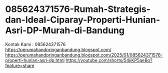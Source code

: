 # 085624371576-Rumah-Strategis-dan-Ideal-Ciparay-Properti-Hunian-Asri-DP-Murah-di-Bandung
Kontak Kami : 085624371576  https://perumahandpringanbandung.blogspot.com/  https://perumahandpringanbandung.blogspot.com/2025/01/085624371576-properti-hunian-asri-dp.html  https://youtube.com/shorts/54jiKP5aeBo?feature=share

